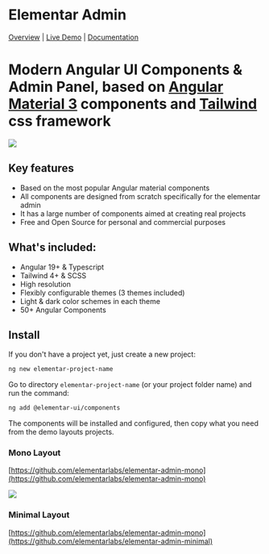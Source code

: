 # Elementar Admin

[Overview](https://elementarui.com) | [Live Demo](https://demo.elementarui.com/pages/dashboard/basic) | [Documentation](https://elementarui.com/documentation)

# Modern Angular UI Components & Admin Panel, based on [Angular Material 3](https://material.angular.io) components and [Tailwind](https://tailwindcss.com/) css framework

<a target="_blank" href="https://elementarui.com">
  <img src="https://demo.elementarui.com/assets/preview-demo.png">
</a>

## Key features

- Based on the most popular Angular material components
- All components are designed from scratch specifically for the elementar admin
- It has a large number of components aimed at creating real projects
- Free and Open Source for personal and commercial purposes

## What's included:

- Angular 19+ & Typescript
- Tailwind 4+ & SCSS
- High resolution
- Flexibly configurable themes (3 themes included)
- Light & dark color schemes in each theme
- 50+ Angular Components

## Install

If you don't have a project yet, just create a new project:

```bash
ng new elementar-project-name
```

Go to directory `elementar-project-name` (or your project folder name) and run the command:

```bash
ng add @elementar-ui/components
```

The components will be installed and configured, then copy what you need from the demo layouts projects.

### Mono Layout
[https://github.com/elementarlabs/elementar-admin-mono](https://github.com/elementarlabs/elementar-admin-mono)

<a target="_blank" href="https://github.com/elementarlabs/elementar-admin-mono">
  <img src="https://demo.elementarui.com/assets/preview-mono-layout.webp">
</a>

### Minimal Layout
[https://github.com/elementarlabs/elementar-admin-mono](https://github.com/elementarlabs/elementar-admin-minimal)
